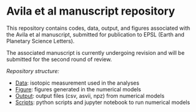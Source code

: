 # Avila et al manuscript repository

This repository contains codes, data, output, and figures associated with
the Avila et al manuscript, submitted for publication to EPSL (Earth and Planetary Science Letters).

The associated manuscript is currently undergoing revision and will be submitted
for the second round of review.

*Repository structure:*

- [Data](Data/): isotopic measurement used in the analyses
- [Figure](Figures/): figures generated in the numerical models
- [Output](Output/): output files (csv, asvii, npz) from numerical models
- [Scripts](Scripts/): python scripts and jupyter notebook to run numerical models